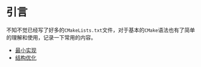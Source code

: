 
# 引言

不知不觉已经写了好多的`CMakeLists.txt`文件，对于基本的`CMake`语法也有了简单的理解和使用，记录一下常用的内容。

* [最小实现](./minimum.md)
* [结构优化](./optimization.md)